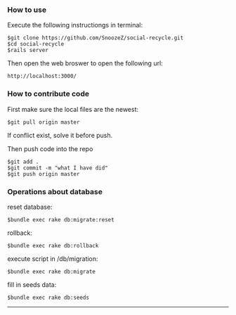 ### How to use

Execute the following instructiongs in terminal:

    $git clone https://github.com/SnoozeZ/social-recycle.git
    $cd social-recycle
    $rails server
Then open the web broswer to open the following url:
    
    http://localhost:3000/
    
### How to contribute code 
First make sure the local files are the newest:
    
    $git pull origin master

If conflict exist, solve it before push.

Then push code into the repo

    $git add .
    $git commit -m "what I have did"
    $git push origin master
    
### Operations about database
reset database: 

    $bundle exec rake db:migrate:reset

rollback:

    $bundle exec rake db:rollback

execute script in /db/migration:

    $bundle exec rake db:migrate

fill in seeds data:

    $bundle exec rake db:seeds


----
